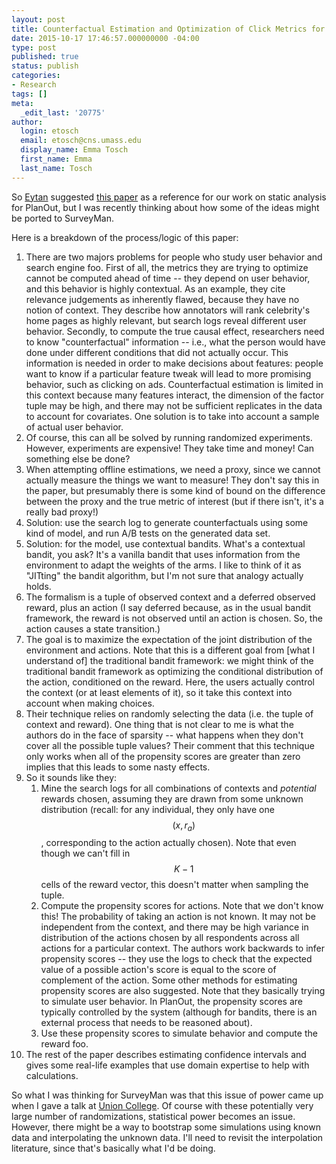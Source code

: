 ```yaml
---
layout: post
title: Counterfactual Estimation and Optimization of Click Metrics for Search Engines
date: 2015-10-17 17:46:57.000000000 -04:00
type: post
published: true
status: publish
categories:
- Research
tags: []
meta:
  _edit_last: '20775'
author:
  login: etosch
  email: etosch@cns.umass.edu
  display_name: Emma Tosch
  first_name: Emma
  last_name: Tosch
---
```

So <a href="http://eytan.github.io/">Eytan</a> suggested <a href="http://research.microsoft.com/pubs/210171/paper-tr.pdf">this paper</a> as a reference for our work on static analysis for PlanOut, but I was recently thinking about how some of the ideas might be ported to SurveyMan. 
<!--summary-->
Here is a breakdown of the process/logic of this paper:


1. There are two majors problems for people who study user behavior and search engine foo. First of all, the metrics they are trying to optimize cannot be computed ahead of time -- they depend on user behavior, and this behavior is highly contextual. As an example, they cite relevance judgements as inherently flawed, because they have no notion of context. They describe how annotators will rank celebrity's home pages as highly relevant, but search logs reveal different user behavior. Secondly, to compute the true causal effect, researchers need to know "counterfactual" information -- i.e., what the person would have done under different conditions that did not actually occur. This information is needed in order to make decisions about features: people want to know if a particular feature tweak will lead to more promising behavior, such as clicking on ads. Counterfactual estimation is limited in this context because many features interact, the dimension of the factor tuple may be high, and there may not be sufficient replicates in the data to account for covariates. One solution is to take into account a sample of actual user behavior.
2. Of course, this can all be solved by running randomized experiments. However, experiments are expensive! They take time and money! Can something else be done?
3. When attempting offline estimations, we need a proxy, since we cannot actually measure the things we want to measure! They don't say this in the paper, but presumably there is some kind of bound on the difference between the proxy and the true metric of interest (but if there isn't, it's a really bad proxy!)
4. Solution: use the search log to generate counterfactuals using some kind of model, and run A/B tests on the generated data set.
5. Solution: for the model, use contextual bandits. What's a contextual bandit, you ask? It's a vanilla bandit that uses information from the environment to adapt the weights of the arms. I like to think of it as "JITting" the bandit algorithm, but I'm not sure that analogy actually holds.
6. The formalism is a tuple of observed context and a deferred observed reward, plus an action (I say deferred because, as in the usual bandit framework, the reward is not observed until an action is chosen. So, the action causes a state transition.)
7. The goal is to maximize the expectation of the joint distribution of the environment and actions. Note that this is a different goal from [what I understand of] the traditional bandit framework: we might think of the traditional bandit framework as optimizing the conditional distribution of the action, conditioned on the reward. Here, the users actually control the context (or at least elements of it), so it take this context into account when making choices.
8. Their technique relies on randomly selecting the data (i.e. the tuple of context and reward). One thing that is not clear to me is what the authors do in the face of sparsity -- what happens when they don't cover all the possible tuple values? Their comment that this technique only works when all of the propensity scores are greater than zero implies that this leads to some nasty effects.
9. So it sounds like they:
    1. Mine the search logs for all combinations of contexts and *potential* rewards chosen, assuming they are drawn from some unknown distribution (recall: for any individual, they only have one $$(x, r_a)$$, corresponding to the action actually chosen). Note that even though we can't fill in $$K-1$$ cells of the reward vector, this doesn't matter when sampling the tuple.
    2. Compute the propensity scores for actions. Note that we don't know this! The probability of taking an action is not known. It may not be independent from the context, and there may be high variance in distribution of the actions chosen by all respondents across all actions for a particular context. The authors work backwards to infer propensity scores -- they use the logs to check that the expected value of a possible action's score is equal to the score of complement of the action. Some other methods for estimating propensity scores are also suggested. Note that they basically trying to simulate user behavior. In PlanOut, the propensity scores are typically controlled by the system (although for bandits, there is an external process that needs to be reasoned about).
    3. Use these propensity scores to simulate behavior and compute the reward foo.
10. The rest of the paper describes estimating confidence intervals and gives some real-life examples that use domain expertise to help with calculations.

So what I was thinking for SurveyMan was that this issue of power came up when I gave a talk at <a href="http://cs.union.edu/seminar/tosch.html">Union College</a>. Of course with these potentially very large number of randomizations, statistical power becomes an issue. However, there might be a way to bootstrap some simulations using known data and interpolating the unknown data. I'll need to revisit the interpolation literature, since that's basically what I'd be doing. 
